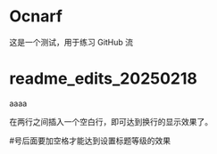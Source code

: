 # Ocnarf
这是一个测试，用于练习 GitHub 流

# readme_edits_20250218

aaaa

在两行之间插入一个空白行，即可达到换行的显示效果了。

#号后面要加空格才能达到设置标题等级的效果
